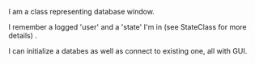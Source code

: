 I am a class representing database window.

I remember a logged 'user'  and a 'state'  I'm in (see StateClass for more details) .

I can initialize a databes as well as connect to existing one, all with GUI.
